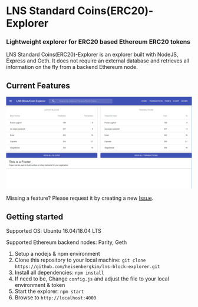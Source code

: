 # LNS Standard Coins(ERC20)-Explorer
### Lightweight explorer for ERC20 based Ethereum ERC20 tokens

LNS Standard Coins(ERC20)-Explorer is an explorer built with NodeJS, Express and Geth. It does not require an external database and retrieves all information on the fly from a backend Ethereum node.


## Current Features
![Screenshot](feature.png)


Missing a feature? Please request it by creating a new [Issue](https://github.com/heisenbergkim/lns-block-explorer.git).

## Getting started

Supported OS: Ubuntu 16.04/18.04 LTS

Supported Ethereum backend nodes: Parity, Geth

1. Setup a nodejs & npm environment
2. Clone this repository to your local machine: `git clone https://github.com/heisenbergkim/lns-block-explorer.git`
3. Install all dependencies: `npm install`
4. If need to be, Change `config.js` and adjust the file to your local environment & token
5. Start the explorer: `npm start`
6. Browse to `http://localhost:4000`

